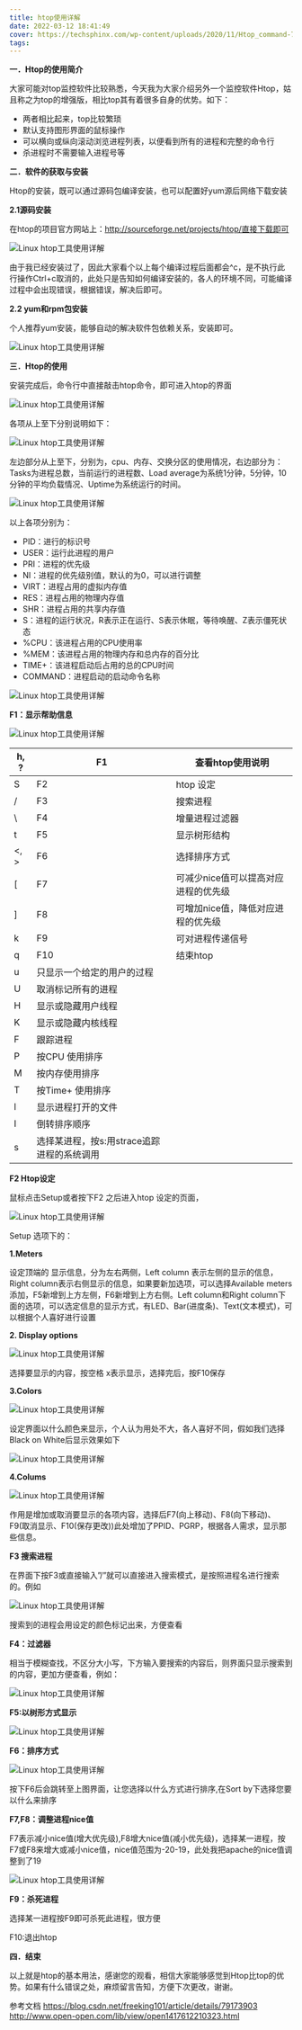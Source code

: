 ```yaml
---
title: htop使用详解
date: 2022-03-12 18:41:49
cover: https://techsphinx.com/wp-content/uploads/2020/11/Htop_command-768x480.png
tags:
---
```


**一．Htop的使用简介**

大家可能对top监控软件比较熟悉，今天我为大家介绍另外一个监控软件Htop，姑且称之为top的增强版，相比top其有着很多自身的优势。如下：

- 两者相比起来，top比较繁琐
- 默认支持图形界面的鼠标操作
- 可以横向或纵向滚动浏览进程列表，以便看到所有的进程和完整的命令行
- 杀进程时不需要输入进程号等

<!-- more -->

**二．软件的获取与安装**

Htop的安装，既可以通过源码包编译安装，也可以配置好yum源后网络下载安装

**2.1源码安装**

  在htop的项目官方网站上：http://sourceforge.net/projects/htop/直接下载即可

![Linux htop工具使用详解](http://static.open-open.com/lib/uploadImg/20141203/20141203210952_604.png)

由于我已经安装过了，因此大家看个以上每个编译过程后面都会^c，是不执行此行操作Ctrl+c取消的，此处只是告知如何编译安装的，各人的环境不同，可能编译过程中会出现错误，根据错误，解决后即可。

**2.2 yum和rpm包安装**

个人推荐yum安装，能够自动的解决软件包依赖关系，安装即可。

![Linux htop工具使用详解](http://static.open-open.com/lib/uploadImg/20141203/20141203210952_198.png)

**三．Htop的使用**

安装完成后，命令行中直接敲击htop命令，即可进入htop的界面

![Linux htop工具使用详解](http://static.open-open.com/lib/uploadImg/20141203/20141203210952_64.png)

各项从上至下分别说明如下：

![Linux htop工具使用详解](http://static.open-open.com/lib/uploadImg/20141203/20141203210953_803.png)

左边部分从上至下，分别为，cpu、内存、交换分区的使用情况，右边部分为：Tasks为进程总数，当前运行的进程数、Load average为系统1分钟，5分钟，10分钟的平均负载情况、Uptime为系统运行的时间。

![Linux htop工具使用详解](http://static.open-open.com/lib/uploadImg/20141203/20141203210953_984.png)

以上各项分别为：

- PID：进行的标识号
- USER：运行此进程的用户
- PRI：进程的优先级
- NI：进程的优先级别值，默认的为0，可以进行调整
- VIRT：进程占用的虚拟内存值
- RES：进程占用的物理内存值
- SHR：进程占用的共享内存值
- S：进程的运行状况，R表示正在运行、S表示休眠，等待唤醒、Z表示僵死状态
- %CPU：该进程占用的CPU使用率
- %MEM：该进程占用的物理内存和总内存的百分比
- TIME+：该进程启动后占用的总的CPU时间
- COMMAND：进程启动的启动命令名称

![Linux htop工具使用详解](http://static.open-open.com/lib/uploadImg/20141203/20141203210953_292.png)

**F1：显示帮助信息**

![Linux htop工具使用详解](http://static.open-open.com/lib/uploadImg/20141203/20141203210954_995.png)

| h, ? | F1                                         | 查看htop使用说明                     |
| ---- | ------------------------------------------ | ------------------------------------ |
| S    | F2                                         | htop 设定                            |
| /    | F3                                         | 搜索进程                             |
| \    | F4                                         | 增量进程过滤器                       |
| t    | F5                                         | 显示树形结构                         |
| <, > | F6                                         | 选择排序方式                         |
| [    | F7                                         | 可减少nice值可以提高对应进程的优先级 |
| ]    | F8                                         | 可增加nice值，降低对应进程的优先级   |
| k    | F9                                         | 可对进程传递信号                     |
| q    | F10                                        | 结束htop                             |
| u    | 只显示一个给定的用户的过程                 |                                      |
| U    | 取消标记所有的进程                         |                                      |
| H    | 显示或隐藏用户线程                         |                                      |
| K    | 显示或隐藏内核线程                         |                                      |
| F    | 跟踪进程                                   |                                      |
| P    | 按CPU 使用排序                             |                                      |
| M    | 按内存使用排序                             |                                      |
| T    | 按Time+ 使用排序                           |                                      |
| l    | 显示进程打开的文件                         |                                      |
| I    | 倒转排序顺序                               |                                      |
| s    | 选择某进程，按s:用strace追踪进程的系统调用 |                                      |

**F2 Htop设定**

鼠标点击Setup或者按下F2 之后进入htop 设定的页面，

![Linux htop工具使用详解](http://static.open-open.com/lib/uploadImg/20141203/20141203210954_435.png)

Setup 选项下的：

**1.Meters**

设定顶端的 显示信息，分为左右两侧，Left column 表示左侧的显示的信息，Right column表示右侧显示的信息，如果要新加选项，可以选择Available meters添加，F5新增到上方左侧，F6新增到上方右侧。Left column和Right column下面的选项，可以选定信息的显示方式，有LED、Bar(进度条)、Text(文本模式)，可以根据个人喜好进行设置

**2. Display options**

![Linux htop工具使用详解](http://static.open-open.com/lib/uploadImg/20141203/20141203210955_617.png)

选择要显示的内容，按空格 x表示显示，选择完后，按F10保存

**3.Colors**

![Linux htop工具使用详解](http://static.open-open.com/lib/uploadImg/20141203/20141203210955_510.png)

设定界面以什么颜色来显示，个人认为用处不大，各人喜好不同，假如我们选择Black on White后显示效果如下

![Linux htop工具使用详解](http://static.open-open.com/lib/uploadImg/20141203/20141203210955_77.png)

**4.Colums**

![Linux htop工具使用详解](http://static.open-open.com/lib/uploadImg/20141203/20141203210955_60.png)

作用是增加或取消要显示的各项内容，选择后F7(向上移动)、F8(向下移动)、F9(取消显示、F10(保存更改))此处增加了PPID、PGRP，根据各人需求，显示那些信息。

**F3 搜索进程**

在界面下按F3或直接输入”/”就可以直接进入搜索模式，是按照进程名进行搜索的。例如

![Linux htop工具使用详解](http://static.open-open.com/lib/uploadImg/20141203/20141203210956_380.png)

搜索到的进程会用设定的颜色标记出来，方便查看

**F4：过滤器**

相当于模糊查找，不区分大小写，下方输入要搜索的内容后，则界面只显示搜索到的内容，更加方便查看，例如：

![Linux htop工具使用详解](http://static.open-open.com/lib/uploadImg/20141203/20141203210956_321.png)

**F5:以树形方式显示**

![Linux htop工具使用详解](http://static.open-open.com/lib/uploadImg/20141203/20141203210956_876.png)

**F6：排序方式**

![Linux htop工具使用详解](http://static.open-open.com/lib/uploadImg/20141203/20141203210956_8.png)

按下F6后会跳转至上图界面，让您选择以什么方式进行排序,在Sort by下选择您要以什么来排序

**F7,F8：调整进程nice值**

F7表示减小nice值(增大优先级),F8增大nice值(减小优先级)，选择某一进程，按F7或F8来增大或减小nice值，nice值范围为-20-19，此处我把apache的nice值调整到了19

![Linux htop工具使用详解](http://static.open-open.com/lib/uploadImg/20141203/20141203210957_254.png)

**F9：杀死进程**

选择某一进程按F9即可杀死此进程，很方便

F10:退出htop

**四．结束**

以上就是htop的基本用法，感谢您的观看，相信大家能够感觉到Htop比top的优势。如果有什么错误之处，麻烦留言告知，方便下次更改，谢谢。

参考文档
https://blog.csdn.net/freeking101/article/details/79173903
http://www.open-open.com/lib/view/open1417612210323.html
